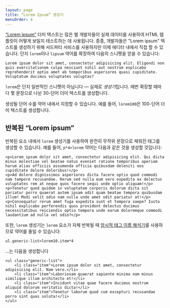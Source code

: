 ```yaml
---
layout: page
title: “Lorem Ipsum” 생성기
menuOrder: 4
---
```


[“Lorem ipsum”](http://www.lipsum.com) 더미 텍스트는 많은 웹 개발자들이 실제 데이터를 사용하여 HTML 템플릿이 어떻게 보일지 테스트하는 데 사용됩니다. 종종, 개발자들은 "Lorem ipsum" 텍스트를 생성하기 위해 서드파티 서비스를 사용하지만 이제 에디터 내에서 직접 할 수 있습니다. 단지 `lorem`이나 `lipsum` 약어를 확장하여 다음의 스니펫을 얻을 수 있습니다:

    Lorem ipsum dolor sit amet, consectetur adipisicing elit. Eligendi non quis exercitationem culpa nesciunt nihil aut nostrum explicabo reprehenderit optio amet ab temporibus asperiores quasi cupiditate. Voluptatum ducimus voluptates voluptas?

`lorem`은 단지 일반적인 스니펫이 아닙니다 — 실제로 *생성기*입니다. 매번 확장할 때마다 몇 문장으로 나뉜 30-단어 더미 텍스트를 생성합니다.

생성될 단어 수를 약어 내에서 지정할 수 있습니다. 예를 들어, `lorem100`은 100-단어 더미 텍스트를 생성합니다.

## 반복된 “Lorem ipsum”

반복된 요소 내에서 `lorem` 생성기를 사용하여 완전히 무작위 문장으로 채워진 태그를 생성할 수 있습니다. 예를 들어, `p*4>lorem` 약어는 다음과 같은 것을 생성할 것입니다:

    <p>Lorem ipsum dolor sit amet, consectetur adipisicing elit. Qui dicta minus molestiae vel beatae natus eveniet ratione temporibus aperiam harum alias officiis assumenda officia quibusdam deleniti eos cupiditate dolore doloribus!</p>
    <p>Ad dolore dignissimos asperiores dicta facere optio quod commodi nam tempore recusandae. Rerum sed nulla eum vero expedita ex delectus voluptates rem at neque quos facere sequi unde optio aliquam!</p>
    <p>Tenetur quod quidem in voluptatem corporis dolorum dicta sit pariatur porro quaerat autem ipsam odit quam beatae tempora quibusdam illum! Modi velit odio nam nulla unde amet odit pariatur at!</p>
    <p>Consequatur rerum amet fuga expedita sunt et tempora saepe? Iusto nihil explicabo perferendis quos provident delectus ducimus necessitatibus reiciendis optio tempora unde earum doloremque commodi laudantium ad nulla vel odio?</p>

또한, `lorem` 생성기는 `lorem` 요소가 자체 반복될 때 [암시적 태그 이름 해석기](/abbreviations/implicit-names/)를 사용하므로 약어를 줄일 수 있습니다:

`ul.generic-list>lorem10.item*4`

...는 다음을 생성합니다

    <ul class="generic-list">
    	<li class="item">Lorem ipsum dolor sit amet, consectetur adipisicing elit. Nam vero.</li>
    	<li class="item">Laboriosam quaerat sapiente minima nam minus similique illum architecto et!</li>
    	<li class="item">Incidunt vitae quae facere ducimus nostrum aliquid dolorum veritatis dicta!</li>
    	<li class="item">Tenetur laborum quod cum excepturi recusandae porro sint quas soluta!</li>
    </ul>
